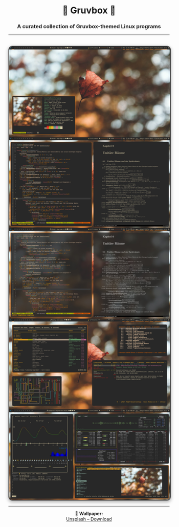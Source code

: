 <div align="center">

# 🎨 Gruvbox 🍂  
### A curated collection of Gruvbox-themed Linux programs  

---

<img 
  src="preview.jpg" 
  alt="Gruvbox Preview" 
  width="750" 
  style="border-radius: 12px; border: 2px solid #444; box-shadow: 0 4px 12px rgba(0,0,0,0.35); margin-top: 20px;"
/>

---

📸 **Wallpaper:**  
[Unsplash – Download](https://images.unsplash.com/photo-1506533159314-92937d1ea0f3?ixlib=rb-4.1.0&auto=format&fit=crop&q=80&w=1170)

</div>
